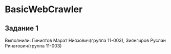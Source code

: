 # BasicWebCrawler
## Задание 1
Выполнили: Гиниятов Марат Ниязович(группа 11-003), Зиянгиров Руслан Ринатович(группа 11-003)
